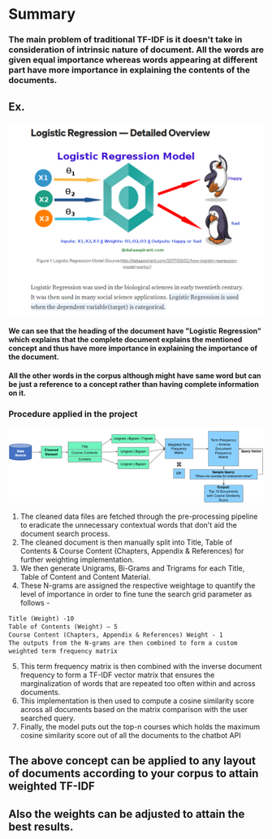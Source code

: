 # Summary
### The main problem of traditional TF-IDF is it doesn't take in consideration of intrinsic nature of document. All the words are given equal importance whereas words appearing at different part have more importance in explaining the contents of the documents.
## Ex. 
![Document_Example](/assets/LR.png)
#### We can see that the heading of the document have "Logistic Regression" which explains that the complete document explains the mentioned concept and thus have more importance in explaining the importance of the document.
#### All the other words in the corpus although might have same word but can be just a reference to a concept rather than having complete information on it.


### Procedure applied in the project
  ![Document_Example](/assets/Picture1.png)
  1. The cleaned data files are fetched through the pre-processing pipeline to eradicate the unnecessary contextual words that don't aid the document search process.
  2. The cleaned document is then manually split into Title, Table of Contents & Course Content (Chapters, Appendix & References) for further weighting implementation. 
  3. We then generate Unigrams, Bi-Grams and Trigrams for each Title, Table of Content and Content Material. 
  4. These N-grams are assigned the respective weightage to quantify the level of importance in order to fine tune the search grid parameter as follows - 

    Title (Weight) -10   
    Table of Contents (Weight) – 5
    Course Content (Chapters, Appendix & References) Weight - 1
  	The outputs from the N-grams are then combined to form a custom weighted term frequency matrix 
    
  5. This term frequency matrix is then combined with the inverse document frequency to form a TF-IDF vector matrix that ensures the marginalization of words that are repeated too often within and across documents. 
  6. This implementation is then used to compute a cosine similarity score across all documents based on the matrix comparison with the user searched query.
  7. Finally, the model puts out the top-n courses which holds the maximum cosine similarity score out of all the documents to the chatbot API

## The above concept can be applied to any layout of documents according to your corpus to attain weighted TF-IDF
## Also the weights can be adjusted to attain the best results.
